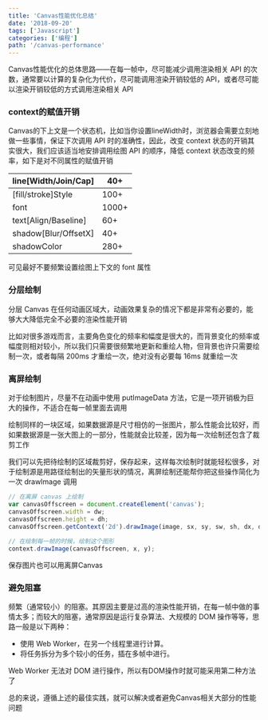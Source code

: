 ```yaml
---
title: 'Canvas性能优化总结'
date: '2018-09-20'
tags: ['Javascript']
categories: ['编程']
path: '/canvas-performance'
---
```


Canvas性能优化的总体思路——在每一帧中，尽可能减少调用渲染相关 API 的次数，通常要以计算的复杂化为代价，尽可能调用渲染开销较低的 API，或者尽可能以渲染开销较低的方式调用渲染相关 API

### context的赋值开销

Canvas的下上文是一个状态机，比如当你设置lineWidth时，浏览器会需要立刻地做一些事情，保证下次调用 API 时的准确性，因此，改变 context 状态的开销其实很大，我们应该适当地安排调用绘图 API 的顺序，降低 context 状态改变的频率，如下是对不同属性的赋值开销

| line[Width/Join/Cap] | 40+   |
| -------------------- | ----- |
| [fill/stroke]Style   | 100+  |
| font                 | 1000+ |
| text[Align/Baseline] | 60+   |
| shadow[Blur/OffsetX] | 40+   |
| shadowColor          | 280+  |

可见最好不要频繁设置绘图上下文的 font 属性

### 分层绘制

分层 Canvas 在任何动画区域大，动画效果复杂的情况下都是非常有必要的，能够大大降低完全不必要的渲染性能开销

比如对很多游戏而言，主要角色变化的频率和幅度是很大的，而背景变化的频率或幅度则相对较小，所以我们只需要很频繁地更新和重绘人物，但背景也许只需要绘制一次，或者每隔 200ms 才重绘一次，绝对没有必要每 16ms 就重绘一次

### 离屏绘制

对于绘制图片，尽量不在动画中使用 putImageData 方法，它是一项开销极为巨大的操作，不适合在每一帧里面去调用

绘制同样的一块区域，如果数据源是尺寸相仿的一张图片，那么性能会比较好，而如果数据源是一张大图上的一部分，性能就会比较差，因为每一次绘制还包含了裁剪工作

我们可以先把待绘制的区域裁剪好，保存起来，这样每次绘制时就能轻松很多，对于绘制源是用路径绘制出的矢量形状的情况，离屏绘制还能帮你把这些操作简化为一次 drawImage 调用

```javascript
// 在离屏 canvas 上绘制
var canvasOffscreen = document.createElement('canvas');
canvasOffscreen.width = dw;
canvasOffscreen.height = dh;
canvasOffscreen.getContext('2d').drawImage(image, sx, sy, sw, sh, dx, dy, dw, dh);
 
// 在绘制每一帧的时候，绘制这个图形
context.drawImage(canvasOffscreen, x, y);
```

保存图片也可以用离屏Canvas

### 避免阻塞

频繁（通常较小）的阻塞。其原因主要是过高的渲染性能开销，在每一帧中做的事情太多；而较大的阻塞，通常原因是运行复杂算法、大规模的 DOM 操作等等，思路一般是以下两种：

- 使用 Web Worker，在另一个线程里进行计算。
- 将任务拆分为多个较小的任务，插在多帧中进行。

Web Worker 无法对 DOM 进行操作，所以有DOM操作时就可能采用第二种方法了

总的来说，遵循上述的最佳实践，就可以解决或者避免Canvas相关大部分的性能问题